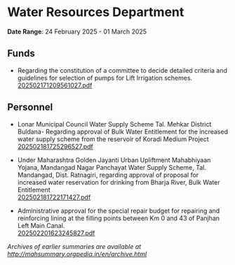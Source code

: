 # Water Resources Department

**Date Range**: 24 February 2025 - 01 March 2025


## Funds
- Regarding the constitution of a committee to decide detailed criteria and guidelines for selection of pumps for Lift Irrigation schemes.\
  [202502171209561027.pdf](https://gr.maharashtra.gov.in/Site/Upload/Government%20Resolutions/English/202502171209561027.pdf)

## Personnel
- Lonar Municipal Council Water Supply Scheme Tal. Mehkar District Buldana- Regarding approval of Bulk Water Entitlement for the increased water supply scheme from the reservoir of Koradi Medium Project\
  [202502181725296527.pdf](https://gr.maharashtra.gov.in/Site/Upload/Government%20Resolutions/English/202502181725296527.pdf)

- Under Maharashtra Golden Jayanti Urban Upliftment Mahabhiyaan Yojana, Mandangad Nagar Panchayat Water Supply Scheme, Tal. Mandangad, Dist. Ratnagiri, regarding approval of proposal for increased water reservation for drinking from Bharja River, Bulk Water Entitlement\
  [202502181722171427.pdf](https://gr.maharashtra.gov.in/Site/Upload/Government%20Resolutions/English/202502181722171427.pdf)

- Administrative approval for the special repair budget for repairing and reinforcing lining at the filling points between Km 0 and 43 of Panjhan Left Main Canal.\
  [202502201623245827.pdf](https://gr.maharashtra.gov.in/Site/Upload/Government%20Resolutions/English/202502201623245827.pdf)


*Archives of earlier summaries are available at http://mahsummary.orgpedia.in/en/archive.html*
